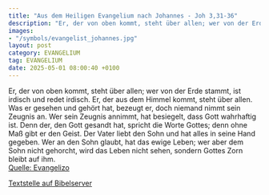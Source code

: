 ```yaml
---
title: "Aus dem Heiligen Evangelium nach Johannes - Joh 3,31-36"
description: "Er, der von oben kommt, steht über allen; wer von der Erde stammt, ist irdisch und redet irdisch. Er, der aus dem Himmel kommt, steht über allen. Was er gesehen und gehört hat, bezeugt er, doch niemand nimmt sein Zeugnis an. Wer sein Zeugnis annimmt, hat besiegelt, dass Gott wahr...."
images:
- "/symbols/evangelist_johannes.jpg"
layout: post
category: EVANGELIUM
tag: EVANGELIUM
date: 2025-05-01 08:00:40 +0100
---
```

Er, der von oben kommt, steht über allen; wer von der Erde stammt, ist irdisch und redet irdisch. Er, der aus dem Himmel kommt, steht über allen.
Was er gesehen und gehört hat, bezeugt er, doch niemand nimmt sein Zeugnis an.
Wer sein Zeugnis annimmt, hat besiegelt, dass Gott wahrhaftig ist.<!--more-->
Denn der, den Gott gesandt hat, spricht die Worte Gottes; denn ohne Maß gibt er den Geist.
Der Vater liebt den Sohn und hat alles in seine Hand gegeben.
Wer an den Sohn glaubt, hat das ewige Leben; wer aber dem Sohn nicht gehorcht, wird das Leben nicht sehen, sondern Gottes Zorn bleibt auf ihm.<br>
[Quelle: Evangelizo](https://evangeliumtagfuertag.org/DE/gospel)

[Textstelle auf Bibelserver](https://www.bibleserver.com/EU/Johannes3,31-36)
